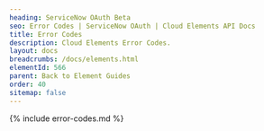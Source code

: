```yaml
---
heading: ServiceNow OAuth Beta
seo: Error Codes | ServiceNow OAuth | Cloud Elements API Docs
title: Error Codes
description: Cloud Elements Error Codes.
layout: docs
breadcrumbs: /docs/elements.html
elementId: 566
parent: Back to Element Guides
order: 40
sitemap: false
---
```


{% include error-codes.md %}
